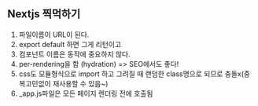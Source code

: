 ## Nextjs 찍먹하기
1. 파일이름이 URL이 된다.
2. export default 하면 그게 리턴이고
3. 컴포넌트 이름은 동작에 중요하지 않다.
4. per-rendering을 함 (hydration) => SEO에서도 좋다!
5. css도 모듈형식으로 import 하고 그려질 때 랜덤한 class명으로 되므로 충돌x(중복고민없이 재사용할 수 있음~)
6. _app.js파일은 모든 페이지 렌더링 전에 호출됨 